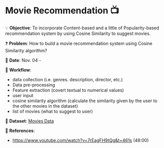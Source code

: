 # Movie Recommendation 📺

💡
**Objective**: To incorporate Content-based and a little of Popularity-based recommendation system by using Cosine Similarity to suggest movies.

❓
**Problem**: How to build a movie recommendation system using Cosine Similarity algorithm?

📅
**Date**: Nov. 04 - 

📝
**Workflow**:
- data collection (i.e. genres. description, director, etc.)
- Data pre-processing
- Feature extraction (covert textual to numerical values)
- user input
- cosine similarity algorithm (calculate the similarity given by the user to the other movies in the dataset)
- list of movies (what to suggest to user)

🔢
**Dataset**: [Movies Data](https://github.com/e-paj/Machine-Learning-Projects/tree/main/CASE%206:%20Movie%20Recommendation/DATA)

📜
**References**:
- https://www.youtube.com/watch?v=7rEagFH9tQg&t=461s (48:00)
